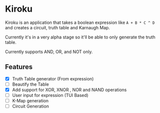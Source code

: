 # Kiroku 

Kiroku is an application that takes a boolean expression like `A + B * C ^ D` and creates a circuit, truth table and Karnaugh Map. 

Currently it's in a very alpha stage so it'll be able to only generate the truth table. 

  Currently supports AND, OR, and NOT only.

## Features 

- [x] Truth Table generator (From expression)
- [ ] Beautify the Table
- [x] Add support for XOR, XNOR , NOR and NAND operations
- [ ] User input for expression (TUI Based)
- [ ] K-Map generation
- [ ] Circuit Generation
